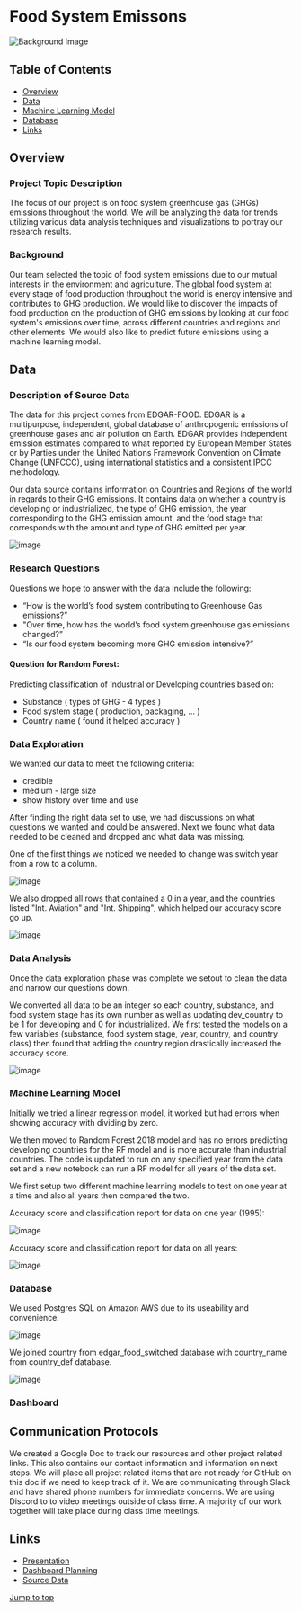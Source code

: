 # Food System Emissons

![Background Image](/Katelyn/pexels-tom-fisk-1595104.jpg)

## Table of Contents

* [Overview](https://github.com/AndyPicton/Food_System_Emissions/blob/main/README.md#Overview)
* [Data](https://github.com/AndyPicton/Food_System_Emissions/blob/main/README.md#Data)
* [Machine Learning Model](https://github.com/AndyPicton/Food_System_Emissions/blob/main/README.md#Machine-Learning-Model)
* [Database](https://github.com/AndyPicton/Food_System_Emissions/blob/main/README.md#Database)
* [Links](https://github.com/AndyPicton/Food_System_Emissions/blob/main/README.md#Links)

## Overview
### Project Topic Description

The focus of our project is on food system greenhouse gas (GHGs) emissions throughout the world. We will be analyzing the data for trends utilizing various data analysis techniques and visualizations to portray our research results. 


### Background

Our team selected the topic of food system emissions due to our mutual interests in the environment and agriculture. The global food system  at every stage of food production throughout the world is energy intensive and contributes to GHG production. We would like to discover the impacts of food production on the production of GHG emissions by looking at our food system's emissions over time, across different countries and regions and other elements. We would also like to predict future emissions using a machine learning model. 

## Data
### Description of Source Data

The data for this project comes from EDGAR-FOOD. EDGAR is a multipurpose, independent, global database of anthropogenic emissions of greenhouse gases and air pollution on Earth. EDGAR provides independent emission estimates compared to what reported by European Member States or by Parties under the United Nations Framework Convention on Climate Change (UNFCCC), using international statistics and a consistent IPCC methodology.

Our data source contains information on Countries and Regions of the world in regards to their GHG emissions. It contains data on whether a country is developing or industrialized, the type of GHG emission, the year corresponding to the GHG emission amount, and the food stage that corresponds with the amount and type of GHG emitted per year. 

![image](https://user-images.githubusercontent.com/99369565/181123155-23d0b4c3-c8f3-443f-a9b3-fe04e81a2b5f.png)

### Research Questions

Questions we hope to answer with the data include the following:

- “How is the world’s food system contributing to Greenhouse Gas emissions?”
- "Over time, how has the world’s food system greenhouse gas emissions changed?”
- “Is our food system becoming more GHG emission intensive?”

#### Question for Random Forest:

Predicting classification of Industrial or Developing countries based on:
- Substance ( types of GHG - 4 types )
- Food system stage ( production, packaging, … )
- Country name ( found it helped accuracy )

### Data Exploration

We wanted our data to meet the following criteria:
- credible
- medium - large size
- show history over time and use

After finding the right data set to use, we had discussions on what questions we wanted and could be answered. Next we found what data needed to be cleaned and dropped and what data was missing.

One of the first things we noticed we needed to change was switch year from a row to a column.

![image](https://user-images.githubusercontent.com/99369565/181135147-ada52a89-f5da-4782-9f82-decfac928719.png)

We also dropped all rows that contained a 0 in a year, and the countries listed "Int. Aviation" and "Int. Shipping", which helped our accuracy score go up.

![image](https://user-images.githubusercontent.com/99369565/181382880-24b93013-d605-44d6-b4df-8c34101bc73a.png)


### Data Analysis
Once the data exploration phase was complete we setout to clean the data and narrow our questions down.

We converted all data to be an integer so each country, substance, and food system stage has its own number as well as updating dev_country to be 1 for developing and 0 for industrialized.  We first tested the models on a few variables (substance, food system stage, year, country, and country class) then found that adding the country region drastically increased the accuracy score.

![image](https://user-images.githubusercontent.com/99369565/181137223-9ce728ff-0e4b-4de8-b73c-67912c20017e.png)

### Machine Learning Model

Initially we tried a linear regression model, it worked but had errors when showing accuracy with dividing by zero.

We then moved to Random Forest 2018 model and has no errors predicting developing countries for the RF model and is more accurate than industrial countries. The code is updated to run on any specified year from the data set and a new notebook can run a RF model for all years of the data set.

We first setup two different machine learning models to test on one year at a time and also all years then compared the two.

Accuracy score and classification report for data on one year (1995): 

![image](https://user-images.githubusercontent.com/99369565/181136542-17540f60-2f63-4b7c-bfab-89e7b05c6d4d.png)

Accuracy score and classification report for data on all years: 

![image](https://user-images.githubusercontent.com/99369565/181136432-5f9c37eb-1aed-4524-8ba7-72eb94fb6410.png)

### Database

We used Postgres SQL on Amazon AWS due to its useability and convenience.

![image](https://user-images.githubusercontent.com/99369565/181124075-2684d956-9351-42f5-8a72-37e5288ac120.png)

We joined country from edgar_food_switched database with country_name from country_def database.

![image](https://user-images.githubusercontent.com/99369565/181133898-da7dc05c-a0e9-4598-916b-5346ab89d9c5.png)

### Dashboard

## Communication Protocols

We created a Google Doc to track our resources and other project related links. This also contains our contact information and information on next steps. We will place all project related items that are not ready for GitHub on this doc if we need to keep track of it. We are communicating through Slack and have shared phone numbers for immediate concerns. We are using Discord to to video meetings outside of class time. A majority of our work together will take place during class time meetings. 

## Links
* [Presentation](https://docs.google.com/presentation/d/1UWW6PTv3gYfUZt2sINpBFY7_NyeHyOu3HGkMoWSyKko/edit#slide=id.gf48cb76871_0_33)
* [Dashboard Planning](https://docs.google.com/presentation/d/13E7F-yIHB91cka32D1X9BRDlvEzHa5vGhuE8NXBjyjw/edit#slide=id.p)
* [Source Data](https://edgar.jrc.ec.europa.eu/edgar_food)


[Jump to top](https://github.com/AndyPicton/Food_System_Emissions/blob/main/README.md#Table-of-Contents)

